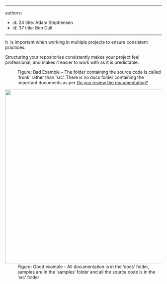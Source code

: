 

---
authors:
  - id: 24
    title: Adam Stephensen
  - id: 37
    title: Ben Cull
---




<span class='intro'> <p class="p1">It&#160; is important when working in multiple projects to ensure consistent practices. <br></p><p class="p1">Structuring your repositories consistently makes your project feel professional, and makes it easier to work with as it is predictable.</p> </span>

<dl class="badImage"><dt> 
      <img src="/PublishingImages/structure-github-bad.jpg" alt="" /> 
   </dt><dd>Figure&#58; Bad Example – T​he folder containing the source code is called ‘trunk’ rather than ‘src’. There is no docs folder containing the important documents as per 
      <a href="/_layouts/15/FIXUPREDIRECT.ASPX?WebId=3dfc0e07-e23a-4cbb-aac2-e778b71166a2&amp;TermSetId=07da3ddf-0924-4cd2-a6d4-a4809ae20160&amp;TermId=951ffbf9-4066-42f3-a9b7-e0d8603e728b">Do you review the documentation?</a></dd></dl><dl class="goodImage"><dt> 
      <img src="/PublishingImages/structure-github-good.jpg" alt="" style="width&#58;560px;" /> 
   </dt><dd>Figure&#58; Good example - All documentation Is in the ‘docs’ folder, samples are in the ‘samples’ folder and all the source code is in the ‘src’ folder </dd></dl>


